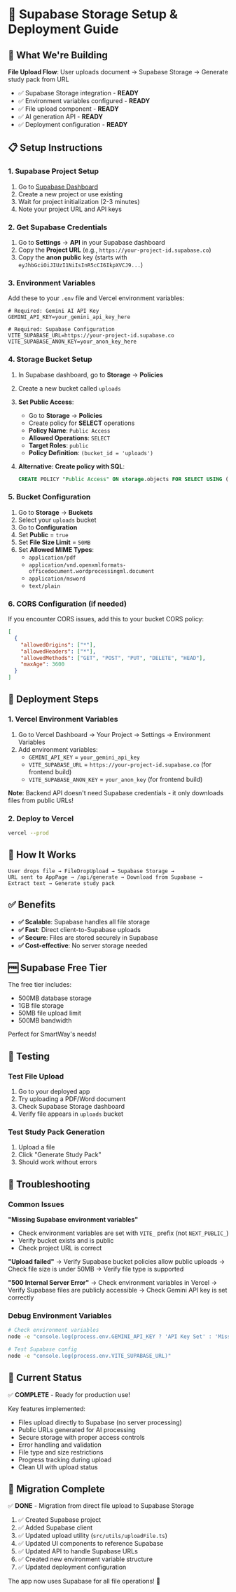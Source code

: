 # 🚀 Supabase Storage Setup & Deployment Guide

## 🎯 What We're Building

**File Upload Flow**: User uploads document → Supabase Storage → Generate study pack from URL

- ✅ Supabase Storage integration - **READY**
- ✅ Environment variables configured - **READY**
- ✅ File upload component - **READY**
- ✅ AI generation API - **READY**
- ✅ Deployment configuration - **READY**

## 📋 Setup Instructions

### 1. Supabase Project Setup

1. Go to [Supabase Dashboard](https://supabase.com/dashboard)
2. Create a new project or use existing
3. Wait for project initialization (2-3 minutes)
4. Note your project URL and API keys

### 2. Get Supabase Credentials

1. Go to **Settings** → **API** in your Supabase dashboard
2. Copy the **Project URL** (e.g., `https://your-project-id.supabase.co`)
3. Copy the **anon public** key (starts with `eyJhbGciOiJIUzI1NiIsInR5cCI6IkpXVCJ9...`)

### 3. Environment Variables

Add these to your `.env` file and Vercel environment variables:

```env
# Required: Gemini AI API Key
GEMINI_API_KEY=your_gemini_api_key_here

# Required: Supabase Configuration
VITE_SUPABASE_URL=https://your-project-id.supabase.co
VITE_SUPABASE_ANON_KEY=your_anon_key_here
```

### 4. Storage Bucket Setup

1. In Supabase dashboard, go to **Storage** → **Policies**
2. Create a new bucket called `uploads`
3. **Set Public Access**:
   - Go to **Storage** → **Policies**
   - Create policy for **SELECT** operations
   - **Policy Name**: `Public Access`
   - **Allowed Operations**: `SELECT`
   - **Target Roles**: `public`
   - **Policy Definition**: `(bucket_id = 'uploads')`

4. **Alternative: Create policy with SQL**:
   ```sql
   CREATE POLICY "Public Access" ON storage.objects FOR SELECT USING ( bucket_id = 'uploads' );
   ```

### 5. Bucket Configuration

1. Go to **Storage** → **Buckets**
2. Select your `uploads` bucket
3. Go to **Configuration**
4. Set **Public** = `true`
5. Set **File Size Limit** = `50MB`
6. Set **Allowed MIME Types**:
   - `application/pdf`
   - `application/vnd.openxmlformats-officedocument.wordprocessingml.document`
   - `application/msword`
   - `text/plain`

### 6. CORS Configuration (if needed)

If you encounter CORS issues, add this to your bucket CORS policy:

```json
[
  {
    "allowedOrigins": ["*"],
    "allowedHeaders": ["*"],
    "allowedMethods": ["GET", "POST", "PUT", "DELETE", "HEAD"],
    "maxAge": 3600
  }
]
```

## 🚀 Deployment Steps

### 1. Vercel Environment Variables

1. Go to Vercel Dashboard → Your Project → Settings → Environment Variables
2. Add environment variables:
   - `GEMINI_API_KEY` = `your_gemini_api_key`
   - `VITE_SUPABASE_URL` = `https://your-project-id.supabase.co` (for frontend build)
   - `VITE_SUPABASE_ANON_KEY` = `your_anon_key` (for frontend build)

**Note**: Backend API doesn't need Supabase credentials - it only downloads files from public URLs!

### 2. Deploy to Vercel

```bash
vercel --prod
```

## 🔄 How It Works

```
User drops file → FileDropUpload → Supabase Storage →
URL sent to AppPage → /api/generate → Download from Supabase →
Extract text → Generate study pack
```

## ✅ Benefits

- **✅ Scalable**: Supabase handles all file storage
- **✅ Fast**: Direct client-to-Supabase uploads
- **✅ Secure**: Files are stored securely in Supabase
- **✅ Cost-effective**: No server storage needed

## 🆓 Supabase Free Tier

The free tier includes:
- 500MB database storage
- 1GB file storage
- 50MB file upload limit
- 500MB bandwidth

Perfect for SmartWay's needs!

## 🧪 Testing

### Test File Upload

1. Go to your deployed app
2. Try uploading a PDF/Word document
3. Check Supabase Storage dashboard
4. Verify file appears in `uploads` bucket

### Test Study Pack Generation

1. Upload a file
2. Click "Generate Study Pack"
3. Should work without errors

## 🔧 Troubleshooting

### Common Issues

**"Missing Supabase environment variables"**
- Check environment variables are set with `VITE_` prefix (not `NEXT_PUBLIC_`)
- Verify bucket exists and is public
- Check project URL is correct

**"Upload failed"**
→ Verify Supabase bucket policies allow public uploads
→ Check file size is under 50MB
→ Verify file type is supported

**"500 Internal Server Error"**
→ Check environment variables in Vercel
→ Verify Supabase files are publicly accessible
→ Check Gemini API key is set correctly

### Debug Environment Variables

```bash
# Check environment variables
node -e "console.log(process.env.GEMINI_API_KEY ? 'API Key Set' : 'Missing API Key')"

# Test Supabase config
node -e "console.log(process.env.VITE_SUPABASE_URL)"
```

## 🎉 Current Status

✅ **COMPLETE** - Ready for production use!

Key features implemented:
- Files upload directly to Supabase (no server processing)
- Public URLs generated for AI processing
- Secure storage with proper access controls
- Error handling and validation
- File type and size restrictions
- Progress tracking during upload
- Clean UI with upload status

## 🔄 Migration Complete

✅ **DONE** - Migration from direct file upload to Supabase Storage

1. ✅ Created Supabase project
2. ✅ Added Supabase client
3. ✅ Updated upload utility (`src/utils/uploadFile.ts`)
4. ✅ Updated UI components to reference Supabase
5. ✅ Updated API to handle Supabase URLs
6. ✅ Created new environment variable structure
7. ✅ Updated deployment configuration

The app now uses Supabase for all file operations! 🎉 